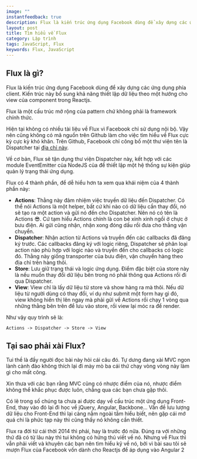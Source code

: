 ```yaml
---
image: ""
instantfeedback: true
description: Flux là kiến trúc ứng dụng Facebook dùng để xây dựng các ứng dụng phía client. Kiến trúc này bổ sung khả năng thiết lập dữ liệu theo một hướng cho view của component trong Reactjs.
layout: post
title: Tìm hiểu về Flux
category: Lập trình
tags: JavaScript, Flux
keywords: Flux, JavaScript     
---
```


## Flux là gì?

Flux là kiến trúc ứng dụng Facebook dùng để xây dựng các ứng dụng phía client. Kiến trúc này bổ sung khả năng thiết lập dữ liệu theo một hướng cho view của component trong Reactjs.

Flux là một cấu trúc mở rộng của pattern chứ không phải là framework chính thức.

Hiện tại không có nhiều tài liệu về Flux vì Facebook chỉ sử dụng nội bộ. Vậy nên cũng không có mã nguồn trên Github làm cho việc tìm hiểu về Flux cực kỳ cực kỳ khó khăn. Trên Github, Facebook chỉ công bố một thư viện tên là Dispatcher tại [địa chỉ này](https://github.com/facebook/flux/blob/master/src/Dispatcher.js).

Về cơ bản, Flux sẽ tận dụng thư viện Dispatcher này, kết hợp với các module EventEmitter của NodeJS của để thiết lập một hệ thống sự kiện giúp quản lý trạng thái ứng dụng.

Flux có 4 thành phần, để dễ hiểu hơn ta xem qua khái niệm của 4 thành phần này:

- **Actions**: Thằng này đảm nhiệm việc truyền dữ liệu đến Dispatcher. Có thể nói Actions là một helper, bất cứ khi nào có dữ liệu cần thay đổi, nó sẽ tạo ra một action và gửi nó đến cho Dispatcher. Nên nó có tên là Actions 😎. Cứ tạm hiểu Actions chính là con bé xinh xinh ngồi ở chực ở bưu điện. Ai gửi cũng nhận, nhận xong đóng dấu rồi đưa cho thằng vận chuyển.
- **Dispatcher**: Nhận action từ Actions và truyền đến các callbacks đã đăng ký trước. Các callbacks đăng ký với logic riêng, Dispatcher sẽ phân loại action nào phù hợp với logic nào và truyền đến cho callbacks có logic đó. Thằng này giống transporter của bưu điện, vận chuyển hàng theo địa chỉ trên hàng thôi.
- **Store**: Lưu giữ trạng thái và logic ứng dụng. Điểm đặc biệt của store này là nếu muốn thay đổi dữ liệu bên trong nó phải thông qua Actions rồi đi qua Dispatcher.
- **View**: View chỉ là lấy dữ liệu từ store và show hàng ra mà thôi. Nếu dữ liệu từ người dùng có thay đổi, ví dụ như submit một form hay gì đó, view không hiển thị lên ngay mà phải gửi về Actions rồi chạy 1 vòng qua những thằng bên trên để lưu vào store, rồi view lại móc ra để render.

Như vậy quy trình sẽ là:

```
Actions -> Dispatcher -> Store -> View
```

## Tại sao phải xài Flux?

Tui thề là đầy người đọc bài này hỏi cái câu đó. Tự dưng đang xài MVC ngon lành cành đào không thích lại đi mày mò ba cái thứ chạy vòng vòng này làm gì cho mất công.

Xin thưa với các bạn rằng MVC cũng có nhược điểm của nó, nhược điểm không thể khắc phục được luôn, chẳng qua các bạn chưa gặp thôi.

Có lẽ trong số chúng ta chưa ai được dạy về cấu trúc một ứng dụng Front-End, thay vào đó lại đi học về jQuery, Angular, Backbone... Vấn đề lưu lượng dữ liệu cho Front-End thì lại càng nằm ngoài tầm hiểu biết, nên gặp cái mớ quá chi là phức tạp này thì cũng thấy nó không cần thiết.

Flux ra đời từ cái thời 2014 thì phải, hay là trước đó nữa. Đúng ra với những thứ đã có từ lâu này thì tui không có hứng thú viết về nó. Nhưng về Flux thì vẫn phải viết và khuyên các bạn nên tìm hiểu kỹ về nó, bởi vì bài sau tôi sẽ mượn Flux của Facebook vốn dành cho Reactjs để áp dụng vào Angular 2